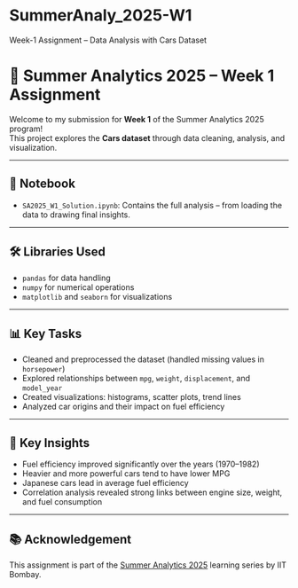 # SummerAnaly_2025-W1
Week-1 Assignment – Data Analysis with Cars Dataset
# 🚗 Summer Analytics 2025 – Week 1 Assignment

Welcome to my submission for **Week 1** of the Summer Analytics 2025 program!  
This project explores the **Cars dataset** through data cleaning, analysis, and visualization.

---

## 📂 Notebook

- `SA2025_W1_Solution.ipynb`: Contains the full analysis – from loading the data to drawing final insights.

---

## 🛠️ Libraries Used

- `pandas` for data handling
- `numpy` for numerical operations
- `matplotlib` and `seaborn` for visualizations

---

## 📊 Key Tasks

- Cleaned and preprocessed the dataset (handled missing values in `horsepower`)
- Explored relationships between `mpg`, `weight`, `displacement`, and `model_year`
- Created visualizations: histograms, scatter plots, trend lines
- Analyzed car origins and their impact on fuel efficiency

---

## 📌 Key Insights

- Fuel efficiency improved significantly over the years (1970–1982)
- Heavier and more powerful cars tend to have lower MPG
- Japanese cars lead in average fuel efficiency
- Correlation analysis revealed strong links between engine size, weight, and fuel consumption

---

## 📚 Acknowledgement

This assignment is part of the [Summer Analytics 2025](https://analytics.iitb.ac.in/) learning series by IIT Bombay.

